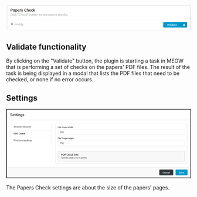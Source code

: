 ![Papers Check](pictures/pdf-card.png)

## Validate functionality

By clicking on the "Validate" button, the plugin is starting a task in MEOW that is performing a set of checks on the papers' PDF files. The result of the task is being displayed in a modal that lists the PDF files that need to be checked, or none if no error occurs.

## Settings

![Papers Check](pictures/pdf-settings.png)

The Papers Check settings are about the size of the papers' pages. 
